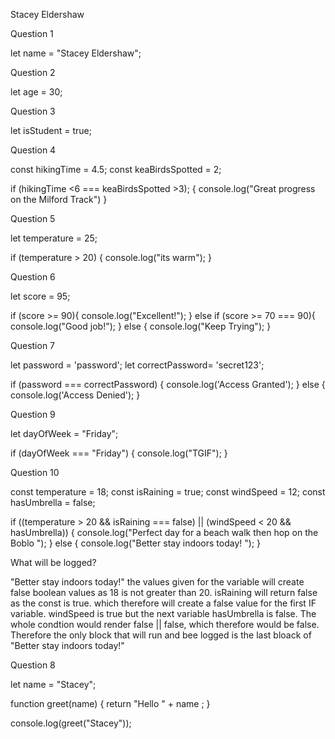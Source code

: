 Stacey Eldershaw

Question 1

let name = "Stacey Eldershaw";

Question 2

let age = 30;

Question 3

let isStudent = true;

Question 4

const hikingTime = 4.5;
const keaBirdsSpotted = 2;

if (hikingTime <6 === keaBirdsSpotted >3); {
  console.log("Great progress on the Milford Track")
}

Question 5

let temperature = 25;

if (temperature > 20) {
  console.log("its warm");
}

Question 6

let score  = 95;

if (score >= 90){
  console.log("Excellent!");
}
else if (score >= 70 === 90){
  console.log("Good job!");
}
else {
  console.log("Keep Trying");
}

Question 7

let password = 'password';
let correctPassword= 'secret123';

if (password === correctPassword) {
    console.log('Access Granted');
}
else {
    console.log('Access Denied');
    }

Question 9

let dayOfWeek = "Friday";

if (dayOfWeek === "Friday") {
    console.log("TGIF");
}

Question 10

const temperature = 18;
const isRaining = true;
const windSpeed = 12;
const hasUmbrella = false;

if ((temperature > 20 && isRaining === false) || (windSpeed < 20 && hasUmbrella)) {
    console.log("Perfect day for a beach walk then hop on the Boblo ");
} else {
    console.log("Better stay indoors today! ");
}

What will be logged?

"Better stay indoors today!"
the values given for the variable will create false boolean values as 18 is not greater than 20.
isRaining will return false as the const is true. which therefore will create a false value for the first IF variable.
windSpeed is true but the next variable hasUmbrella is false.
The whole condtion would render false || false, which therefore would be false.
Therefore the only block that will run and bee logged is the last bloack of "Better stay indoors today!"

Question 8

let name = "Stacey";

function greet(name) {
  return "Hello " + name ;
}

console.log(greet("Stacey"));